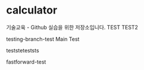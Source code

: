 # calculator
기술교육 - Github 실습을 위한 저장소입니다. 
TEST
TEST2

testing-branch-test
Main Test

teststeteststs

fastforward-test
